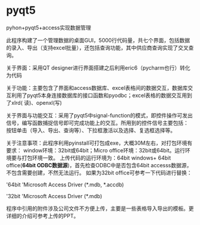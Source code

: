 # pyqt5
pyhon+pyqt5+access实现数据管理

此程序构建了一个管理数据的桌面GUI，5000行代码量，共七个界面，包括数据的录入、导出（支持excel批量），还包括查询功能，其中供应商查询实现了交叉查询。

关于界面：采用QT designer进行界面搭建之后利用eric6（pycharm也行）转化为代码

关于功能：主要包含了界面和access数据库、excel表格间的数据交互，数据库交互利用了pyqt5本身连接数据库的接口函数和pyodbc；excel表格的数据交互用到了xlrd(
读)、openxl(写)

关于界面与功能交互：采用了pyqt5中signal-function的模式，即控件操作可发出信号，编写函数捕捉信号即可完成功能上的交互。所用到的控件信号主要包括：
按钮单击（导入、导出、查询等）、下拉框激活以及选择、复选框选择等。

关于注意事项：此程序利用pyinstall可打包成exe，大概30M左右，对打包环境有要求：
window环境：32bit或64bit；Micro office环境：32bit或64bit。运行环境要与打包环境一致。
上传代码的运行环境为：64bit windows+ 64bit office(**64bit ODBC数据源**)，首先检查ODBC中是否包含64bit accesss数据源，不包含需要创建，不然无法运行。
如果为32bit office可参考一下代码进行替换：

  '64bit
  'Microsoft Access Driver (*.mdb, *.accdb)

  '32bit
  'Microsoft Access Driver (*.mdb)


程序中引用的附件涉及公司文件不方便上传，主要是一些表格导入导出的模板。更详细的介绍可参考上传的PPT。
